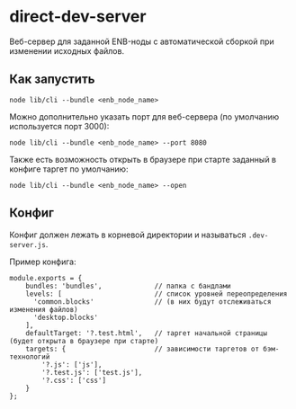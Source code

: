# direct-dev-server
Веб-сервер для заданной ENB-ноды с автоматической сборкой при изменении исходных файлов.

## Как запустить
```
node lib/cli --bundle <enb_node_name>
```

Можно дополнительно указать порт для веб-сервера (по умолчанию используется порт 3000):
```
node lib/cli --bundle <enb_node_name> --port 8080
```

Также есть возможность открыть в браузере при старте заданный в конфиге таргет по умолчанию:
```
node lib/cli --bundle <enb_node_name> --open
```

## Конфиг
Конфиг должен лежать в корневой директории и называться `.dev-server.js`.

Пример конфига:
```
module.exports = {
    bundles: 'bundles',             // папка с бандлами
    levels: [                       // список уровней переопределения
      'common.blocks'               // (в них будут отслеживаться изменения файлов)  
      'desktop.blocks'
    ],     
    defaultTarget: '?.test.html',   // таргет начальной страницы (будет открыта в браузере при старте)
    targets: {                      // зависимости таргетов от бэм-технологий
        '?.js': ['js'],
        '?.test.js': ['test.js'],
        '?.css': ['css']
    }
};
```

